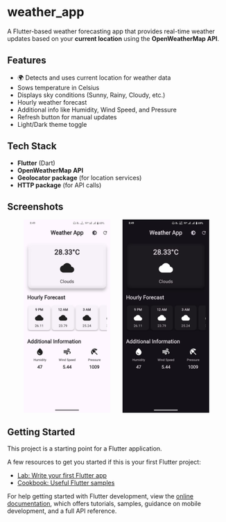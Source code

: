 # weather_app

A Flutter-based weather forecasting app that provides real-time weather updates based on your **current location** using the **OpenWeatherMap API**.

## Features

- 🌍 Detects and uses current location for weather data
-  Sows temperature in Celsius
-  Displays sky conditions (Sunny, Rainy, Cloudy, etc.)
-  Hourly weather forecast
-  Additional info like Humidity, Wind Speed, and Pressure
-  Refresh button for manual updates
-  Light/Dark theme toggle

## Tech Stack

- **Flutter** (Dart)
- **OpenWeatherMap API**
- **Geolocator package** (for location services)
- **HTTP package** (for API calls)

## Screenshots
<p align="center">
  <img src="Weather_App_Light.jpg" alt="Light Theme" width="200" style="margin-right: 25px;"/>
  <img src="Weather_App_Dark.jpg" alt="Dark Theme" width="200"/>
</p>


## Getting Started

This project is a starting point for a Flutter application.

A few resources to get you started if this is your first Flutter project:

- [Lab: Write your first Flutter app](https://docs.flutter.dev/get-started/codelab)
- [Cookbook: Useful Flutter samples](https://docs.flutter.dev/cookbook)

For help getting started with Flutter development, view the
[online documentation](https://docs.flutter.dev/), which offers tutorials,
samples, guidance on mobile development, and a full API reference.
